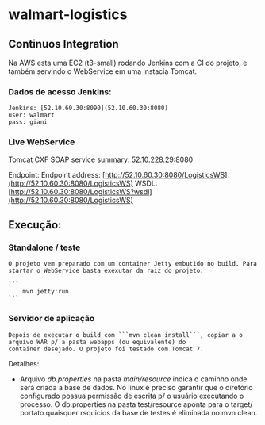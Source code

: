 walmart-logistics
=================


## Continuos Integration

Na AWS esta uma  EC2 (t3-small) rodando Jenkins com a CI do projeto, e também servindo o WebService
em uma instacia Tomcat.

### Dados de acesso Jenkins:

    Jenkins: [52.10.60.30:8090](52.10.60.30:8080)
    user: walmart
    pass: giani

### Live WebService

Tomcat CXF SOAP service summary: [52.10.228.29:8080](52.10.228.29:8080)

Endpoint: Endpoint address: [http://52.10.60.30:8080/LogisticsWS](http://52.10.60.30:8080/LogisticsWS)
WSDL: [http://52.10.60.30:8080/LogisticsWS?wsdl](http://52.10.60.30:8080/LogisticsWS)


## Execução:

### Standalone / teste

    O projeto vem preparado com um container Jetty embutido no build. Para startar o WebService basta exexutar da raiz do projeto:

    ```
        mvn jetty:run
    ```

### Servidor de aplicação

    Depois de executar o build com ```mvn clean install```, copiar a o arquivo WAR p/ a pasta webapps (ou equivalente) do
    container desejado. O projeto foi testado com Tomcat 7.

Detalhes:

* Arquivo *db.properties* na pasta *main/resource* indica o caminho onde será criada a base de dados. No linux é preciso garantir que
o diretório configurado possua permissão de escrita p/ o usuário executando o processo. O db.properties na pasta test/resource
aponta para o target/ portato quaisquer rsquicios da base de testes é eliminada no mvn clean.



